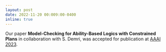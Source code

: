 ```yaml
---
layout: post
date: 2022-11-20 00:009:00-0400
inline: true
---
```


Our paper **Model-Checking for Ability-Based Logics with Constrained Plans** in collaboration with S. Demri, was accepted for publication at [AAAI 2023](https://aaai.org/Conferences/AAAI-23/).